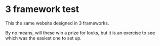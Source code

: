 # 3 framework test

This the same website designed in 3 frameworks.

By no means, will these win a prize for looks, but it is an exercise to see which was the easiest one to set up.